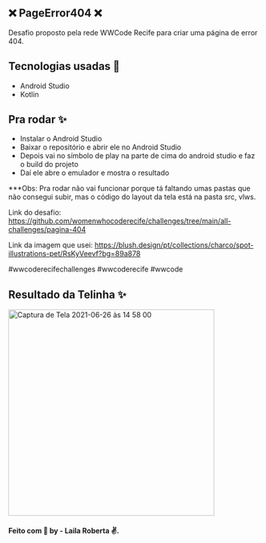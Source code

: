## ❌ PageError404 ❌

  Desafio proposto pela rede WWCode Recife para criar uma página de error 404.

## Tecnologias usadas 🚀

- Android Studio
- Kotlin

## Pra rodar ✨

- Instalar o Android Studio
- Baixar o repositório e abrir ele no Android Studio
- Depois vai no símbolo de play na parte de cima do android studio e faz o build do projeto
- Daí ele abre o emulador e mostra o resultado


***Obs: Pra rodar não vai funcionar porque tá faltando umas pastas que não consegui subir, mas o código do layout da tela está na pasta src, vlws.


Link do desafio: https://github.com/womenwhocoderecife/challenges/tree/main/all-challenges/pagina-404

Link da imagem que usei: https://blush.design/pt/collections/charco/spot-illustrations-pet/RsKyVeevf?bg=89a878

#wwcoderecifechallenges
#wwcoderecife
#wwcode

## Resultado da Telinha ✨
<img width="411" alt="Captura de Tela 2021-06-26 às 14 58 00" src="https://user-images.githubusercontent.com/43499912/123521739-f2138e00-d68e-11eb-8c57-3d01a96a0de0.png">




####  Feito com :purple_heart:  by - Laila Roberta :v:.
